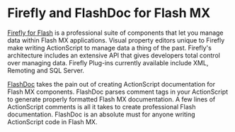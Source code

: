 # Firefly and FlashDoc for Flash MX

<a href="http://www.cybersage.com/firefly.asp" target="_blank">Firefly for Flash</a> is a professional suite of components that let you manage data within Flash MX applications. Visual property editors unique to Firefly make writing ActionScript to manage data a thing of the past. Firefly's architecture includes an extensive API that gives developers total control over managing data. Firefly Plug-ins currently available include XML, Remoting and SQL Server.

<a href="http://www.cybersage.com/flashdoc.asp" target="_blank">FlashDoc</a> takes the pain out of creating ActionScript documentation for Flash MX components. FlashDoc parses comment tags in your ActionScript to generate properly formatted Flash MX documentation. A few lines of ActionScript comments is all it takes to create professional Flash documentation. FlashDoc is an absolute must for anyone writing ActionScript code in Flash MX.